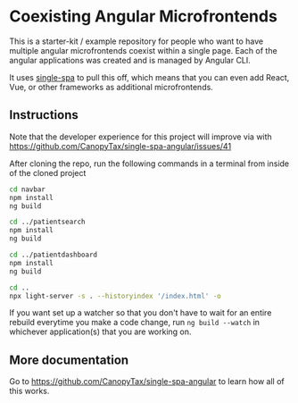 # Coexisting Angular Microfrontends
This is a starter-kit / example repository for people who want to have multiple angular microfrontends coexist within a single page. Each
of the angular applications was created and is managed by Angular CLI.

It uses [single-spa](https://single-spa.js.org) to pull this off, which means that you can even add React, Vue, or other frameworks as
additional microfrontends.

## Instructions
Note that the developer experience for this project will improve via with https://github.com/CanopyTax/single-spa-angular/issues/41

After cloning the repo, run the following commands in a terminal from inside of the cloned project
```sh
cd navbar
npm install
ng build

cd ../patientsearch
npm install
ng build

cd ../patientdashboard
npm install
ng build

cd ..
npx light-server -s . --historyindex '/index.html' -o
```

If you want set up a watcher so that you don't have to wait for an entire rebuild everytime you make a code change, run `ng build --watch`
in whichever application(s) that you are working on.

## More documentation
Go to https://github.com/CanopyTax/single-spa-angular to learn how all of this works.